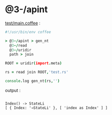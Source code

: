 [‼️]: ✏️README.mdt

# @3-/apint

[test/main.coffee](./test/main.coffee) :

```coffee
#!/usr/bin/env coffee

> @3-/apint > gen_nt
  @3-/read
  @3-/uridir
  path > join

ROOT = uridir(import.meta)

rs = read join ROOT,'test.rs'

console.log gen_nt(rs,'')
```

output :

```

Index() -> StateLi
[ { Index: '→StateLi' }, [ 'index as Index' ] ]
```
